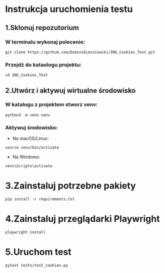 # Instrukcja uruchomienia testu

## 1.Sklonuj repozutorium

### W terminalu wykonaj polecenie:
```
git clone https://github.com/DominikLesniowski/ING_Cookies_Test.git
```
### Przejdź do kataologu projektu:
```
cd ING_Cookies_Test
```
## 2.Utwórz i aktywuj wirtualne środowisko

### W katalogu z projektem stworz venv:
```
python3 -m venv venv 
```
### Aktywuj środowisko:
 
- Na macOS/Linux:
```
source venv/bin/activate  
```
- Na Windows:
```
venv\Scripts\activate
```

# 3.Zainstaluj potrzebne pakiety

```
pip install -r requirements.txt
```

# 4.Zainstaluj przeglądarki Playwright
```
playwright install
```

# 5.Uruchom test

```
pytest tests/test_cookies.py
```